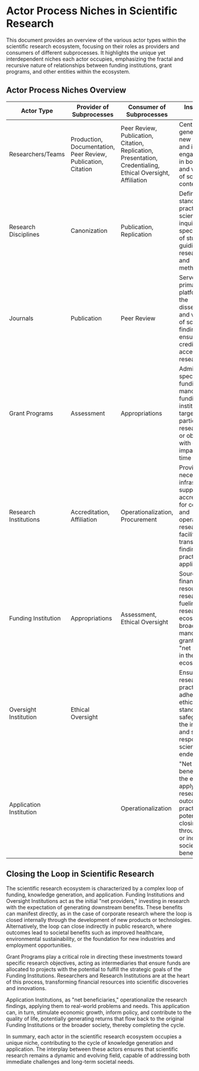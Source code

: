 # Actor Process Niches in Scientific Research

This document provides an overview of the various actor types within the scientific research ecosystem, focusing on their roles as providers and consumers of different subprocesses. It highlights the unique yet interdependent niches each actor occupies, emphasizing the fractal and recursive nature of relationships between funding institutions, grant programs, and other entities within the ecosystem.

## Actor Process Niches Overview

| Actor Type            | Provider of Subprocesses                                | Consumer of Subprocesses                                | Institutional Niche                                                                                   |
|-----------------------|----------------------------------------------------------|---------------------------------------------------------|-------------------------------------------------------------------------------------------------------|
| Researchers/Teams     | Production, Documentation, Peer Review, Publication, Citation                               | Peer Review, Publication, Citation, Replication, Presentation, Credentialing, Ethical Oversight, Affiliation | Central to the generation of new knowledge and insights; engage deeply in both creation and validation of scientific content. |
| Research Disciplines  | Canonization                                             | Publication, Replication                                                        | Define the standards and practices of scientific inquiry within specific fields of study, guiding research focus and methodologies. |
| Journals              | Publication                                              | Peer Review                                              | Serve as the primary platforms for the dissemination and validation of scientific findings, ensuring the credibility and accessibility of research. |
| Grant Programs        | Assessment                                               | Appropriations                                           | Administer specific funding mandates from funding institutions, targeting particular research areas or objectives with defined impacts and time frames. |
| Research Institutions | Accreditation, Affiliation                               | Operationalization, Procurement                          | Provide the necessary infrastructure, support, and accreditation for conducting and operationalizing research, facilitating the translation of findings into practical applications. |
| Funding Institution   | Appropriations                                           | Assessment, Ethical Oversight                                                        | Source of financial resources for research, fueling the research ecosystem with broader mandates than grant programs; "net provider" in the ecosystem. |
| Oversight Institution | Ethical Oversight                                        |                                                         | Ensure that research practices adhere to ethical standards, safeguarding the integrity and social responsibility of scientific endeavors. |
| Application Institution |                                                         | Operationalization                                       | "Net beneficiary" in the ecosystem, applying research outcomes to practical ends, potentially closing the loop through direct or indirect societal benefits. |

## Closing the Loop in Scientific Research

The scientific research ecosystem is characterized by a complex loop of funding, knowledge generation, and application. Funding Institutions and Oversight Institutions act as the initial "net providers," investing in research with the expectation of generating downstream benefits. These benefits can manifest directly, as in the case of corporate research where the loop is closed internally through the development of new products or technologies. Alternatively, the loop can close indirectly in public research, where outcomes lead to societal benefits such as improved healthcare, environmental sustainability, or the foundation for new industries and employment opportunities.

Grant Programs play a critical role in directing these investments toward specific research objectives, acting as intermediaries that ensure funds are allocated to projects with the potential to fulfill the strategic goals of the Funding Institutions. Researchers and Research Institutions are at the heart of this process, transforming financial resources into scientific discoveries and innovations.

Application Institutions, as "net beneficiaries," operationalize the research findings, applying them to real-world problems and needs. This application can, in turn, stimulate economic growth, inform policy, and contribute to the quality of life, potentially generating returns that flow back to the original Funding Institutions or the broader society, thereby completing the cycle.

In summary, each actor in the scientific research ecosystem occupies a unique niche, contributing to the cycle of knowledge generation and application. The interplay between these actors ensures that scientific research remains a dynamic and evolving field, capable of addressing both immediate challenges and long-term societal needs.
